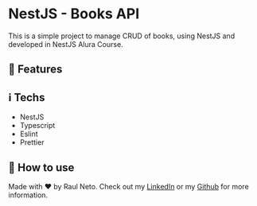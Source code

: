 # NestJS - Books API

This is a simple project to manage CRUD of books, using NestJS and developed in NestJS Alura Course.

## :pencil: Features

## :information_source: Techs

- NestJS
- Typescript
- Eslint
- Prettier

## :floppy_disk: How to use

Made with ❤️ by Raul Neto. Check out my [LinkedIn]() or my [Github]() for more information.